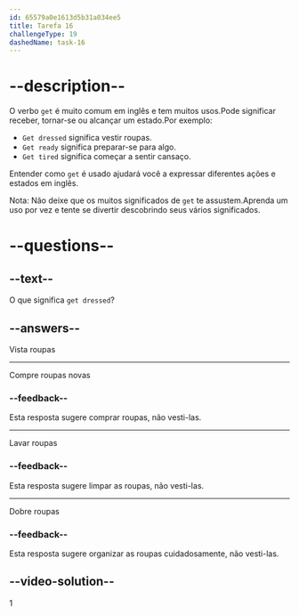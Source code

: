 ```yaml
---
id: 65579a0e1613d5b31a034ee5
title: Tarefa 16
challengeType: 19
dashedName: task-16
---
```


# --description--

O verbo `get` é muito comum em inglês e tem muitos usos.Pode significar receber, tornar-se ou alcançar um estado.Por exemplo:

- `Get dressed` significa vestir roupas.
- `Get ready` significa preparar-se para algo.
- `Get tired` significa começar a sentir cansaço.

Entender como `get` é usado ajudará você a expressar diferentes ações e estados em inglês. 

Nota: Não deixe que os muitos significados de `get` te assustem.Aprenda um uso por vez e tente se divertir descobrindo seus vários significados.

# --questions--

## --text--

O que significa `get dressed`?

## --answers--

Vista roupas

---

Compre roupas novas

### --feedback--

Esta resposta sugere comprar roupas, não vesti-las.

---

Lavar roupas

### --feedback--

Esta resposta sugere limpar as roupas, não vesti-las.

---

Dobre roupas

### --feedback--

Esta resposta sugere organizar as roupas cuidadosamente, não vesti-las.

## --video-solution--

1
